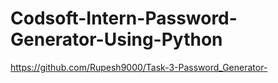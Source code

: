 # Codsoft-Intern-Password-Generator-Using-Python
https://github.com/Rupesh9000/Task-3-Password_Generator-

